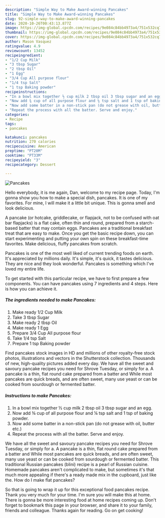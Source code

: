 ```yaml
---
description: "Simple Way to Make Award-winning Pancakes"
title: "Simple Way to Make Award-winning Pancakes"
slug: 92-simple-way-to-make-award-winning-pancakes
date: 2020-10-26T00:43:13.877Z
image: https://img-global.cpcdn.com/recipes/9e084c84bb4973a4/751x532cq70/pancakes-recipe-main-photo.jpg
thumbnail: https://img-global.cpcdn.com/recipes/9e084c84bb4973a4/751x532cq70/pancakes-recipe-main-photo.jpg
cover: https://img-global.cpcdn.com/recipes/9e084c84bb4973a4/751x532cq70/pancakes-recipe-main-photo.jpg
author: Mason Vasquez
ratingvalue: 4.9
reviewcount: 13452
recipeingredient:
- "1/2 Cup Milk"
- "3 tbsp Sugar"
- "2 tbsp Oil"
- "1 Egg"
- "3/4 Cup All purpose flour"
- "1/4 tsp Salt"
- "1 tsp Baking powder"
recipeinstructions:
- "In a bowl mix together ½ cup milk 2 tbsp oil 3 tbsp sugar and an egg."
- "Now add ¾ cup of all purpose flour and ¼ tsp salt and 1 tsp of baking powder."
- "Now add some batter in a non-stick pan (do not grease with oil, butter etc.)"
- "Repeat the process with all the batter. Serve and enjoy."
categories:
- Recipe
tags:
- pancakes

katakunci: pancakes 
nutrition: 270 calories
recipecuisine: American
preptime: "PT20M"
cooktime: "PT33M"
recipeyield: "3"
recipecategory: Dessert

---
```



![Pancakes](https://img-global.cpcdn.com/recipes/9e084c84bb4973a4/751x532cq70/pancakes-recipe-main-photo.jpg)

Hello everybody, it is me again, Dan, welcome to my recipe page. Today, I'm gonna show you how to make a special dish, pancakes. It is one of my favorites. For mine, I will make it a little bit unique. This is gonna smell and look delicious.

A pancake (or hotcake, griddlecake, or flapjack, not to be confused with oat bar flapjacks) is a flat cake, often thin and round, prepared from a starch-based batter that may contain eggs. Pancakes are a traditional breakfast treat that are easy to make. Once you get the basic recipe down, you can start experimenting and putting your own spin on these breakfast-time favorites. Make delicious, fluffy pancakes from scratch.

Pancakes is one of the most well liked of current trending foods on earth. It's appreciated by millions daily. It's simple, it's quick, it tastes delicious. They are nice and they look wonderful. Pancakes is something which I've loved my entire life.


To get started with this particular recipe, we have to first prepare a few components. You can have pancakes using 7 ingredients and 4 steps. Here is how you can achieve it.

<!--inarticleads1-->

##### The ingredients needed to make Pancakes:

1. Make ready 1/2 Cup Milk
1. Take 3 tbsp Sugar
1. Make ready 2 tbsp Oil
1. Make ready 1 Egg
1. Prepare 3/4 Cup All purpose flour
1. Take 1/4 tsp Salt
1. Prepare 1 tsp Baking powder


Find pancakes stock images in HD and millions of other royalty-free stock photos, illustrations and vectors in the Shutterstock collection. Thousands of new, high-quality pictures added every day. We have all the sweet and savoury pancake recipes you need for Shrove Tuesday, or simply for a. A pancake is a thin, flat round cake prepared from a batter and While most pancakes are quick breads, and are often sweet, many use yeast or can be cooked from sourdough or fermented batter. 

<!--inarticleads2-->

##### Instructions to make Pancakes:

1. In a bowl mix together ½ cup milk 2 tbsp oil 3 tbsp sugar and an egg.
1. Now add ¾ cup of all purpose flour and ¼ tsp salt and 1 tsp of baking powder.
1. Now add some batter in a non-stick pan (do not grease with oil, butter etc.)
1. Repeat the process with all the batter. Serve and enjoy.


We have all the sweet and savoury pancake recipes you need for Shrove Tuesday, or simply for a. A pancake is a thin, flat round cake prepared from a batter and While most pancakes are quick breads, and are often sweet, many use yeast or can be cooked from sourdough or fermented batter. This traditional Russian pancakes (blini) recipe is a pearl of Russian cuisine. Homemade pancakes aren&#39;t complicated to make, but sometimes it&#39;s that much more appealing if there&#39;s a ready made mix in the cupboard, just like the. How do I make flat pancakes? 

So that is going to wrap it up for this exceptional food pancakes recipe. Thank you very much for your time. I'm sure you will make this at home. There is gonna be more interesting food at home recipes coming up. Don't forget to bookmark this page in your browser, and share it to your family, friends and colleague. Thanks again for reading. Go on get cooking!
